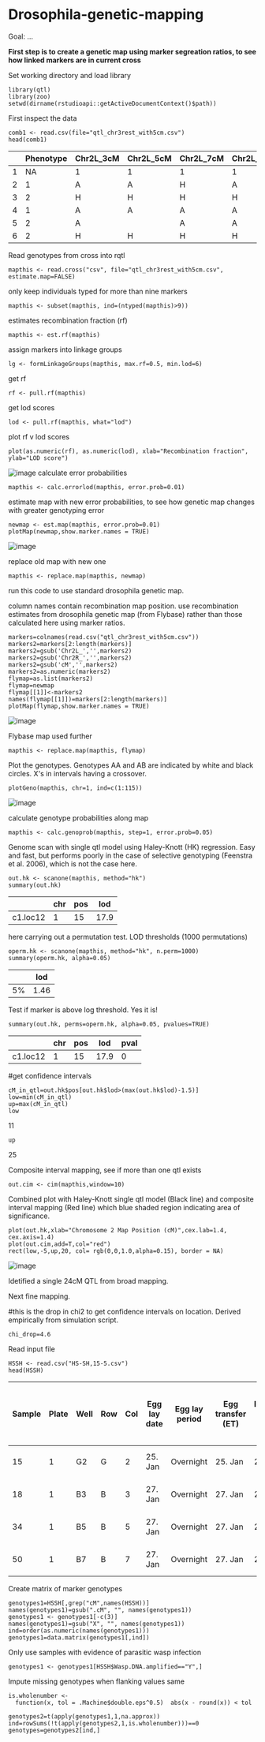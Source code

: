 # Drosophila-genetic-mapping
Goal: ...

**First step is to create a genetic map using marker segreation ratios, to see how linked markers are in current cross**

Set working directory and load library

```
library(qtl)
library(zoo)
setwd(dirname(rstudioapi::getActiveDocumentContext()$path))
```
First inspect the data
```
comb1 <- read.csv(file="qtl_chr3rest_with5cm.csv")
head(comb1)
```
|   | Phenotype | Chr2L_3cM | Chr2L_5cM | Chr2L_7cM | Chr2L_10.3cM | Chr2L_17cM | Chr2L_27cM | Chr2L_34cM | Chr2L_54cM | Chr2R_67cM | Chr2R_104cM |
|---|-----------|-----------|-----------|-----------|--------------|------------|------------|------------|------------|------------|-------------|
| 1 | NA        | 1         | 1         | 1         | 1            | 1          | 1          | 1          | 1          | 1          | 1           |
| 2 | 1         | A         | A         | H         | A            | A          | A          | A          | A          | H          | A           |
| 3 | 2         | H         | H         | H         | H            | H          | H          | H          | H          | H          | A           |
| 4 | 1         | A         | A         | A         | A            | A          | A          | A          | A          | A          | A           |
| 5 | 2         | A         | <NA>      | A         | A            | A          | A          | A          | A          | A          | A           |
| 6 | 2         | H         | H         | H         | H            | H          | H          | H          | A          | A          | H           |

Read genotypes from cross into rqtl
```
mapthis <- read.cross("csv", file="qtl_chr3rest_with5cm.csv", estimate.map=FALSE)
```
only keep individuals typed for more than nine markers
```
mapthis <- subset(mapthis, ind=(ntyped(mapthis)>9)) 
```
estimates recombination fraction (rf)
```
mapthis <- est.rf(mapthis)
```
assign markers into linkage groups
```
lg <- formLinkageGroups(mapthis, max.rf=0.5, min.lod=6) 
```
get rf
```
rf <- pull.rf(mapthis) 
```
get lod scores
```
lod <- pull.rf(mapthis, what="lod")
```
plot rf v lod scores
```
plot(as.numeric(rf), as.numeric(lod), xlab="Recombination fraction", ylab="LOD score")
```
![image](https://github.com/arunkumarramesh/Drosophila-genetic-mapping/assets/23363383/9a4bb452-f06a-4ba6-ab6c-fd9864652144)
calculate error probabilities
```
mapthis <- calc.errorlod(mapthis, error.prob=0.01)
```
estimate map with new error probabilities, to see how genetic map changes with greater genotyping error
```
newmap <- est.map(mapthis, error.prob=0.01) 
plotMap(newmap,show.marker.names = TRUE)
```
![image](https://github.com/arunkumarramesh/Drosophila-genetic-mapping/assets/23363383/9667c306-ec35-4f8c-ae71-5e8de0ba178e)

replace old map with new one
```
mapthis <- replace.map(mapthis, newmap)
```

run this code to use standard drosophila genetic map. 

column names contain recombination map position. use recombination estimates from drosophila genetic map (from Flybase) rather than those calculated here using marker ratios.
```
markers=colnames(read.csv("qtl_chr3rest_with5cm.csv")) 
markers2=markers[2:length(markers)]
markers2=gsub('Chr2L_','',markers2)
markers2=gsub('Chr2R_','',markers2)
markers2=gsub('cM','',markers2)
markers2=as.numeric(markers2)
flymap=as.list(markers2) 
flymap=newmap
flymap[[1]]<-markers2
names(flymap[[1]])=markers[2:length(markers)]
plotMap(flymap,show.marker.names = TRUE)
```
![image](https://github.com/arunkumarramesh/Drosophila-genetic-mapping/assets/23363383/090f89f6-249b-4f8c-af71-3c9ce7d6a675)

Flybase map used further
```
mapthis <- replace.map(mapthis, flymap)
```
Plot the genotypes.  Genotypes AA and AB are indicated by white and black circles.  X's in intervals having a crossover.
```
plotGeno(mapthis, chr=1, ind=c(1:115))
```
![image](https://github.com/arunkumarramesh/Drosophila-genetic-mapping/assets/23363383/c01cae8f-f617-443c-8d68-6451203385c9)

calculate genotype probabilities along map
```
mapthis <- calc.genoprob(mapthis, step=1, error.prob=0.05)
```
Genome scan with single qtl model using Haley-Knott (HK) regression. Easy and fast, but performs poorly in the case of selective genotyping (Feenstra et al. 2006), which is not the case here.
```
out.hk <- scanone(mapthis, method="hk")
summary(out.hk)
```
|          | chr | pos | lod  |
|----------|-----|-----|------|
| c1.loc12 | 1   | 15  | 17.9 |

here carrying out a permutation test. LOD thresholds (1000 permutations)
```
operm.hk <- scanone(mapthis, method="hk", n.perm=1000) 
summary(operm.hk, alpha=0.05)
```
|    | lod  |
|----|------|
| 5% | 1.46 |

Test if marker is above log threshold. Yes it is!
```
summary(out.hk, perms=operm.hk, alpha=0.05, pvalues=TRUE)
```
|          | chr | pos | lod  | pval |
|----------|-----|-----|------|------|
| c1.loc12 | 1   | 15  | 17.9 | 0    |


#get confidence intervals
```
cM_in_qtl=out.hk$pos[out.hk$lod>(max(out.hk$lod)-1.5)]
low=min(cM_in_qtl)
up=max(cM_in_qtl)
low
```
11
```
up
```
25

Composite interval mapping, see if more than one qtl exists
```
out.cim <- cim(mapthis,window=10)
```
Combined plot with Haley-Knott single qtl model (Black line) and composite interval mapping (Red line) which blue shaded region indicating area of significance.
```
plot(out.hk,xlab="Chromosome 2 Map Position (cM)",cex.lab=1.4, cex.axis=1.4)
plot(out.cim,add=T,col="red")
rect(low,-5,up,20, col= rgb(0,0,1.0,alpha=0.15), border = NA)
```
![image](https://github.com/arunkumarramesh/Drosophila-genetic-mapping/assets/23363383/9a59fb08-c13c-4824-90fe-b46715bbd68e)

Idetified a single 24cM QTL from broad mapping.

Next fine mapping.


#this is the drop in chi2 to get confidence intervals on location. Derived empirically from simulation script.
```
chi_drop=4.6
```
Read input file
```
HSSH <- read.csv("HS-SH,15-5.csv")
head(HSSH)
```
| Sample | Plate | Well | Row | Col | Egg lay date | Egg lay period | Egg transfer (ET) | Infection start date | Infection end date | Infection period | Infection start date - Egg lay date | No. vials made on that date | Yeast usage       | Cage | Total flies collected on that date | 3 cM | 27 cM | Genotype (3 and 27 cM) | Plate Label | 7 cM | 10.3 cM | 12 cM | 17 cM | Wasp primer melting temperature  | Wasp DNA amplified | 8 cM | 11 cM | 10.7 cM | 11.3 cM | 11.6 cM | 8.5 cM | 9 cM | 10 cM |
|--------|-------|------|-----|-----|--------------|----------------|-------------------|----------------------|--------------------|------------------|-------------------------------------|-----------------------------|-------------------|------|------------------------------------|------|-------|------------------------|-------------|------|---------|-------|-------|----------------------------------|--------------------|------|-------|---------|---------|---------|--------|------|-------|
| 15     | 1     | G2   | G   | 2   | 25. Jan      | Overnight      | 25. Jan           | 28. Jan              | 29.01.19           | 1 day            | 3                                   | 10                          | Plastic, no yeast | 2    | 15                                 | H    | S     | HS                     | 1_G2        | H    | H       | S     | S     | 80.82924652                      | N                  | NA   | H     | NA      | H       | H       | NA     | NA   | NA    |
| 18     | 1     | B3   | B   | 3   | 27. Jan      | Overnight      | 27. Jan           | 29. Jan              | 31.01.19           | 2 days           | 2                                   | 70                          | Plastic, no yeast | 2    | 89                                 | H    | S     | HS                     | 1_B3        | H    | H       | S     | S     | 81.12721252                      | N                  | NA   | H     | NA      | H       | H       | NA     | NA   | NA    |
| 34     | 1     | B5   | B   | 5   | 27. Jan      | Overnight      | 27. Jan           | 29. Jan              | 31.01.19           | 2 days           | 2                                   | 70                          | Plastic, no yeast | 2    | 89                                 | H    | S     | HS                     | 1_B5        | H    | H       | S     | S     | 81.87213135                      | N                  | NA   | S     | NA      | NA      | NA      | NA     | NA   | NA    |
| 50     | 1     | B7   | B   | 7   | 27. Jan      | Overnight      | 27. Jan           | 29. Jan              | 31.01.19           | 2 days           | 2                                   | 70                          | Plastic, no yeast | 2    | 89                                 | H    | S     | HS                     | 1_B7        | H    | H       | S     | S     | 78.44551086                      | Y                  | NA   | H     | NA      | H       | H       | NA     | NA   | NA    |

Create matrix of marker genotypes
```
genotypes1=HSSH[,grep("cM",names(HSSH))]
names(genotypes1)=gsub(".cM", "", names(genotypes1))
genotypes1 <- genotypes1[-c(3)]
names(genotypes1)=gsub("X", "", names(genotypes1))
ind=order(as.numeric(names(genotypes1)))
genotypes1=data.matrix(genotypes1[,ind])
```
Only use samples with evidence of parasitic wasp infection
```
genotypes1 <- genotypes1[HSSH$Wasp.DNA.amplified=="Y",]
```
Impute missing genotypes when flanking values same
```
is.wholenumber <-
  function(x, tol = .Machine$double.eps^0.5)  abs(x - round(x)) < tol

genotypes2=t(apply(genotypes1,1,na.approx))
ind=rowSums(!t(apply(genotypes2,1,is.wholenumber)))==0
genotypes=genotypes2[ind,]
```
